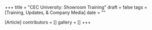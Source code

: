 +++
title = "CEC University: Showroom Training"
draft = false
tags = [Training, Updates, & Company Media]
date = ""

[Article]
contributors = []
gallery = []
+++